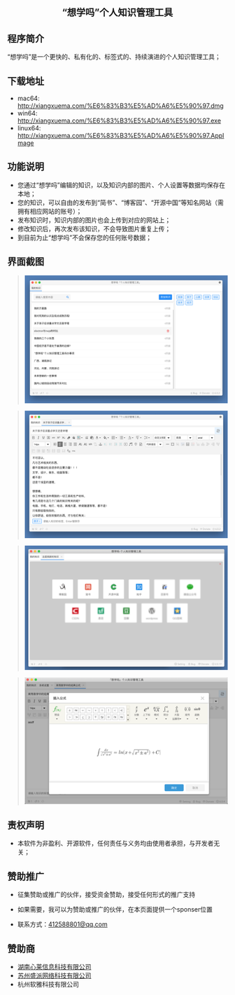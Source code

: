 <h2 align="center">“想学吗”个人知识管理工具</h2>

## 程序简介

“想学吗”是一个更快的、私有化的、标签式的、持续演进的个人知识管理工具；

## 下载地址

* mac64: http://xiangxuema.com/%E6%83%B3%E5%AD%A6%E5%90%97.dmg
* win64: http://xiangxuema.com/%E6%83%B3%E5%AD%A6%E5%90%97.exe
* linux64: http://xiangxuema.com/%E6%83%B3%E5%AD%A6%E5%90%97.AppImage

## 功能说明

* 您通过“想学吗”编辑的知识，以及知识内部的图片、个人设置等数据均保存在本地；
* 您的知识，可以自由的发布到“简书”、“博客园”、“开源中国”等知名网站（需拥有相应网站的账号）；
* 发布知识时，知识内部的图片也会上传到对应的网站上；
* 修改知识后，再次发布该知识，不会导致图片重复上传；
* 到目前为止“想学吗”不会保存您的任何账号数据；

## 界面截图

> <img width="680" src="/doc/imgs/mac_index.png" >

> <img width="680" src="/doc/imgs/mac_edit.png" >

> <img width="680" src="/doc/imgs/sites.png" >

> <img width="680" src="/doc/imgs/formula.png" >


## 责权声明

* 本软件为非盈利、开源软件，任何责任与义务均由使用者承担，与开发者无关；

## 赞助推广

* 征集赞助或推广的伙伴，接受资金赞助，接受任何形式的推广支持

* 如果需要，我可以为赞助或推广的伙伴，在本页面提供一个sponser位置

* 联系方式：412588801@qq.com

## 赞助商

*  <a href="http://xin-lai.com" target="_blank">湖南心莱信息科技有限公司</a>
*  <a href="http://www.senparc.com/" target="_blank">苏州盛派网络科技有限公司</a>
*  杭州软雅科技有限公司